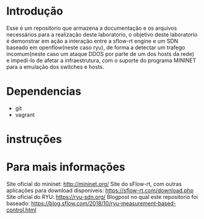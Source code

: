# Introdução
Esse é um repositorio que armazena a documentação e os arquivos necessários para a realização deste laboratorio, o objetivo deste laboratorio é demonstrar em ação a interação entre a sflow-rt engine e um SDN baseado em openflow(neste caso ryu), de forma a detectar um trafego incomum(neste caso um ataque DDOS por parte de um dos hosts da rede) e impedi-lo de afetar a infraestrutura, com o suporte do programa MININET para a emulação dos switches e hosts.

# Dependencias
- git
- vagrant

# instruções

# Para mais informações

Site oficial do mininet:
http://mininet.org/
Site do sFlow-rt, com outras aplicações para download disponiveis:
https://sflow-rt.com/download.php
Site oficial do RYU:
https://ryu-sdn.org/
Blogpost no qual este repositorio foi baseado:
https://blog.sflow.com/2018/10/ryu-measurement-based-control.html